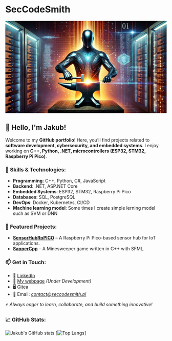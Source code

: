 # SecCodeSmith
![Banner](Banner.png)
## 👋 Hello, I'm Jakub!

Welcome to my **GitHub portfolio**! Here, you’ll find projects related to **software development, cybersecurity, and embedded systems**. I enjoy working on **C++, Python, .NET, microcontrollers (ESP32, STM32, Raspberry Pi Pico)**.

### 🔧 Skills & Technologies:
- **Programming**: C++, Python, C#, JavaScript
- **Backend**: .NET, ASP.NET Core
- **Embedded Systems**: ESP32, STM32, Raspberry Pi Pico
- **Databases**: SQL, PostgreSQL
- **DevOps**: Docker, Kubernetes, CI/CD
- **Machine learning model**: Some times I create simple lerning model such as SVM or DNN

### 📌 Featured Projects:
- **[SensorHubRpPICO](https://github.com/SecCodeSmith/SensorHubRpPICO)** – A Raspberry Pi Pico-based sensor hub for IoT applications.
- **[SapperCpp](https://github.com/SecCodeSmith/SapperCpp)** – A Minesweeper game written in C++ with SFML.

### 📫 Get in Touch:
- 💼 [LinkedIn](https://www.linkedin.com/in/jakub-berechowski-0556a8214)
- 📃 [My webpage](https://seccodesmith.pl) *(Under Development)*
- 🖥 [Gitea](https://git.seccodesmith.pl)
- 📧 Email: *contact@seccodesmith.pl*

⚡ *Always eager to learn, collaborate, and build something innovative!*  

### 📈 GitHub Stats:
![Jakub's GitHub stats](https://github-readme-stats.vercel.app/api?username=SecCodeSmith&show_icons=true&theme=radical)
[![Top Langs](https://github-readme-stats.vercel.app/api/top-langs/?username=SecCodeSmith)]

